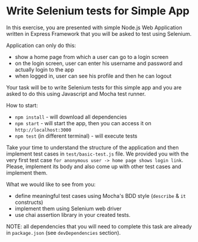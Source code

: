 # Write Selenium tests for Simple App

In this exercise, you are presented with simple Node.js Web Application written in Express 
Framework that you will be asked to test using Selenium.

Application can only do this:

- show a home page from which a user can go to a login screen
- on the login screen, user can enter his username and password and actually login to the app
- when logged in, user can see his profile and then he can logout

Your task will be to write Selenium tests for this simple app and you are asked to do this
using Javascript and Mocha test runner.

How to start:

- `npm install` - will download all dependencies
- `npm start` - will start the app, then you can access it on `http://localhost:3000`
- `npm test` (in different terminal) - will execute tests

Take your time to understand the structure of the application and then implement test cases in `test/basic-test.js` 
file. We provided you with the very first test case `for anonymous user -> home page shows login link`. Please,
implement its body and also come up with other test cases and implement them.

What we would like to see from you:

- define meaningful test cases using Mocha's BDD style (`describe` & `it` constructs)
- implement them using Selenium web driver
- use chai assertion library in your created tests.

NOTE: all dependencies that you will need to complete this task are already in `package.json` (see `devDependencies` section).


